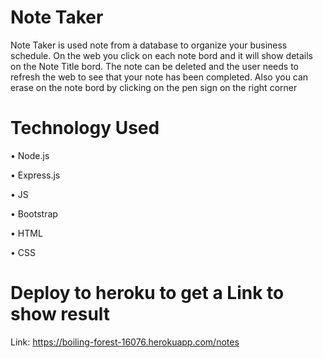 # Note Taker


Note Taker is used note from a database to organize your business schedule. On the web you click on each  note bord  and it will show details on the Note Title bord. The note can be deleted and the user needs to refresh the web to see that your note has been completed. Also you can erase on the note bord by clicking on the pen sign on the right corner





# Technology Used 


•	Node.js

•	Express.js

•	JS

•	Bootstrap

•	HTML

•	CSS




# Deploy to heroku to get a Link to show result  
Link: https://boiling-forest-16076.herokuapp.com/notes 
